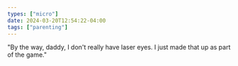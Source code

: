 ```yaml
---
types: ["micro"]
date: 2024-03-20T12:54:22-04:00
tags: ["parenting"]
---
```

"By the way, daddy, I don't really have laser eyes. I just made that up as part of the game."
